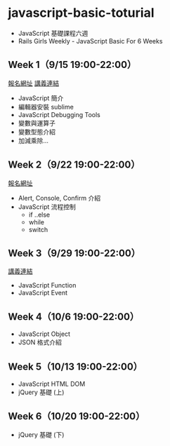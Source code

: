 # javascript-basic-toturial
* JavaScript 基礎課程六週
* Rails Girls Weekly - JavaScript Basic For 6 Weeks

## Week 1（9/15 19:00-22:00）
[報名網址](http://railsgirls.kktix.cc/events/rgw20150301)
[講義連結](https://speakerdeck.com/winwu/6)
* JavaScript 簡介
* 編輯器安裝 sublime
* JavaScript Debugging Tools
* 變數與運算子
* 變數型態介紹
* 加減乘除...

## Week 2（9/22 19:00-22:00）
[報名網址](http://railsgirls.kktix.cc/events/rgw20150302)
* Alert, Console, Confirm 介紹
* JavaScript 流程控制
  * if ..else
  * while
  * switch

## Week 3（9/29 19:00-22:00）
[講義連結](https://speakerdeck.com/winwu/6-2)
* JavaScript Function
* JavaScript Event

## Week 4（10/6 19:00-22:00）
* JavaScript Object
* JSON 格式介紹

## Week 5（10/13 19:00-22:00）
* JavaScript HTML DOM
* jQuery 基礎 (上)

## Week 6（10/20 19:00-22:00）
* jQuery 基礎 (下)